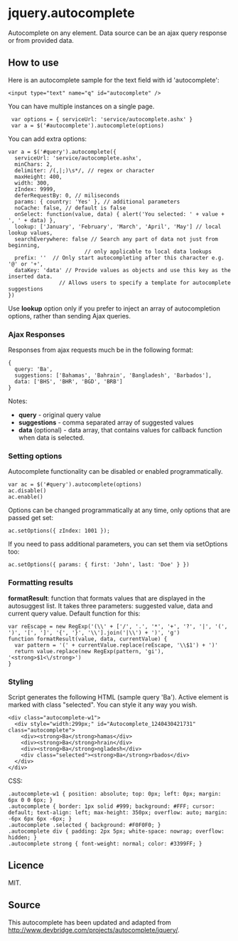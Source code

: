 jquery.autocomplete
===================

Autocomplete on any element. Data source can be an ajax query response or from provided data. 

## How to use

Here is an autocomplete sample for the text field with id 'autocomplete':

    <input type="text" name="q" id="autocomplete" />
  
You can have multiple instances on a single page.

     var options = { serviceUrl: 'service/autocomplete.ashx' }
     var a = $('#autocomplete').autocomplete(options)

You can add extra options:

    var a = $('#query').autocomplete({
      serviceUrl: 'service/autocomplete.ashx',
      minChars: 2,
      delimiter: /(,|;)\s*/, // regex or character
      maxHeight: 400,
      width: 300, 
      zIndex: 9999,
      deferRequestBy: 0, // miliseconds
      params: { country: 'Yes' }, // additional parameters
      noCache: false, // default is false
      onSelect: function(value, data) { alert('You selected: ' + value + ', ' + data) },
      lookup: ['January', 'February', 'March', 'April', 'May'] // local lookup values,
      searchEverywhere: false // Search any part of data not just from beginning,
                            // only applicable to local data lookups
      prefix: ''  // Only start autocompleting after this character e.g. '@' or '+',
      dataKey: 'data' // Provide values as objects and use this key as the inserted data.
                    // Allows users to specify a template for autocomplete suggestions
    })
  
Use **lookup** option only if you prefer to inject an array of autocompletion options, rather than sending Ajax queries.

### Ajax Responses

Responses from ajax requests much be in the following format:

    {
      query: 'Ba',
      suggestions: ['Bahamas', 'Bahrain', 'Bangladesh', 'Barbados'],
      data: ['BHS', 'BHR', 'BGD', 'BRB']
    }

Notes:

* __query__ - original query value
* __suggestions__ - comma separated array of suggested values
* __data__ (optional) - data array, that contains values for callback function when data is selected.

### Setting options

Autocomplete functionality can be disabled or enabled programmatically.

    var ac = $('#query').autocomplete(options)
    ac.disable()
    ac.enable()
  
Options can be changed programmatically at any time, only options that are passed get set:

    ac.setOptions({ zIndex: 1001 });

If you need to pass additional parameters, you can set them via setOptions too:

    ac.setOptions({ params: { first: 'John', last: 'Doe' } })

### Formatting results

**formatResult**: function that formats values that are displayed in the autosuggest list. It takes three parameters: suggested value, data and current query value. Default function for this:

    var reEscape = new RegExp('(\\' + ['/', '.', '*', '+', '?', '|', '(', ')', '[', ']', '{', '}', '\\'].join('|\\') + ')', 'g')
    function formatResult(value, data, currentValue) {
      var pattern = '(' + currentValue.replace(reEscape, '\\$1') + ')'
      return value.replace(new RegExp(pattern, 'gi'), '<strong>$1<\/strong>')
    }

### Styling

Script generates the following HTML (sample query 'Ba'). Active element is marked with class "selected". You can style it any way you wish.

    <div class="autocomplete-w1">
      <div style="width:299px;" id="Autocomplete_1240430421731" class="autocomplete">
        <div><strong>Ba</strong>hamas</div>
        <div><strong>Ba</strong>hrain</div>
        <div><strong>Ba</strong>ngladesh</div>
        <div class="selected"><strong>Ba</strong>rbados</div>
      </div>
    </div>
  
CSS: 

    .autocomplete-w1 { position: absolute; top: 0px; left: 0px; margin: 6px 0 0 6px; }
    .autocomplete { border: 1px solid #999; background: #FFF; cursor: default; text-align: left; max-height: 350px; overflow: auto; margin: -6px 6px 6px -6px; }
    .autocomplete .selected { background: #F0F0F0; }
    .autocomplete div { padding: 2px 5px; white-space: nowrap; overflow: hidden; }
    .autocomplete strong { font-weight: normal; color: #3399FF; }

## Licence 

MIT.

## Source
  
This autocomplete has been updated and adapted from http://www.devbridge.com/projects/autocomplete/jquery/.
